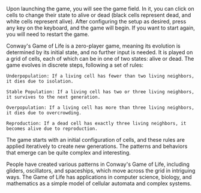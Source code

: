 Upon launching the game, you will see the game field. In it, you can click on cells to change their state to alive or dead (black cells represent dead, and white cells represent alive). After configuring the setup as desired, press any key on the keyboard, and the game will begin. If you want to start again, you will need to restart the game.

Conway's Game of Life is a zero-player game, meaning its evolution is determined by its initial state, and no further input is needed. It is played on a grid of cells, each of which can be in one of two states: alive or dead. The game evolves in discrete steps, following a set of rules:

    Underpopulation: If a living cell has fewer than two living neighbors, it dies due to isolation.

    Stable Population: If a living cell has two or three living neighbors, it survives to the next generation.

    Overpopulation: If a living cell has more than three living neighbors, it dies due to overcrowding.

    Reproduction: If a dead cell has exactly three living neighbors, it becomes alive due to reproduction.

The game starts with an initial configuration of cells, and these rules are applied iteratively to create new generations. The patterns and behaviors that emerge can be quite complex and interesting.

People have created various patterns in Conway's Game of Life, including gliders, oscillators, and spaceships, which move across the grid in intriguing ways. The Game of Life has applications in computer science, biology, and mathematics as a simple model of cellular automata and complex systems.
